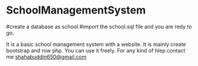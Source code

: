 # SchoolManagementSystem
#create a database as school
#import the school.sql file and you are redy to go.

It is a basic school management system with a website. 
It is mainly create bootstrap and row php. You can use it freely. 
For any kind of hlep contact me shahabuddin650@gmail.com
